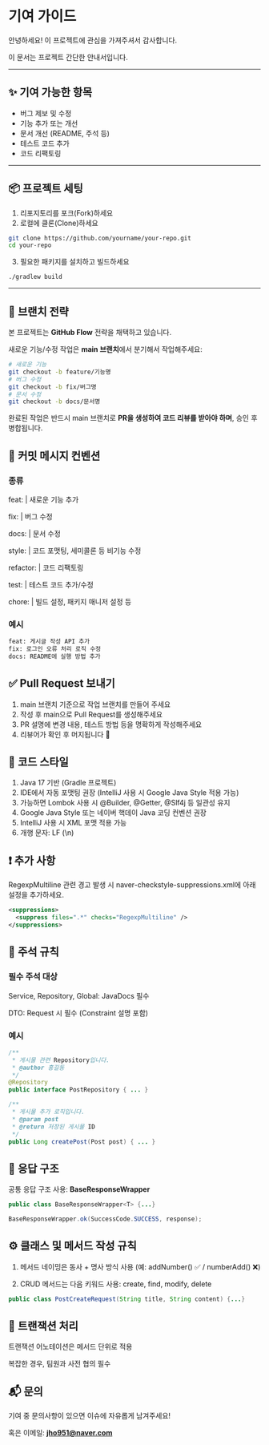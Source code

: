 # 기여 가이드

안녕하세요! 이 프로젝트에 관심을 가져주셔서 감사합니다.

이 문서는 프로젝트 간단한 안내서입니다.

---

## ✨ 기여 가능한 항목

- 버그 제보 및 수정
- 기능 추가 또는 개선
- 문서 개선 (README, 주석 등)
- 테스트 코드 추가
- 코드 리팩토링

---

## 📦 프로젝트 세팅

1. 리포지토리를 포크(Fork)하세요
2. 로컬에 클론(Clone)하세요

```bash
git clone https://github.com/yourname/your-repo.git
cd your-repo
```

3. 필요한 패키지를 설치하고 빌드하세요

```bash
./gradlew build
```
---

## 🌱 브랜치 전략
본 프로젝트는 <b>GitHub Flow</b> 전략을 채택하고 있습니다. 

새로운 기능/수정 작업은 <b>main 브랜치</b>에서 분기해서 작업해주세요:

``` bash
# 새로운 기능
git checkout -b feature/기능명
# 버그 수정
git checkout -b fix/버그명
# 문서 수정
git checkout -b docs/문서명
```
완료된 작업은 반드시 main 브랜치로 <b>PR을 생성하여 코드 리뷰를 받아야 하며</b>, 승인 후 병합됩니다.

## 📮 커밋 메시지 컨벤션
### 종류

feat: | 새로운 기능 추가

fix: | 버그 수정

docs: | 문서 수정

style: | 코드 포맷팅, 세미콜론 등 비기능 수정

refactor: | 코드 리팩토링

test: | 테스트 코드 추가/수정

chore: | 빌드 설정, 패키지 매니저 설정 등

### 예시

``` bash
feat: 게시글 작성 API 추가
fix: 로그인 오류 처리 로직 수정
docs: README에 실행 방법 추가
```

## ✅ Pull Request 보내기
1. main 브랜치 기준으로 작업 브랜치를 만들어 주세요 
2. 작성 후 main으로 Pull Request를 생성해주세요 
3. PR 설명에 변경 내용, 테스트 방법 등을 명확하게 작성해주세요 
4. 리뷰어가 확인 후 머지됩니다 🎉

## 🧼 코드 스타일
1. Java 17 기반 (Gradle 프로젝트)
2. IDE에서 자동 포맷팅 권장 (IntelliJ 사용 시 Google Java Style 적용 가능)
3. 가능하면 Lombok 사용 시 @Builder, @Getter, @Slf4j 등 일관성 유지 
4. Google Java Style 또는 네이버 핵데이 Java 코딩 컨벤션 권장 
5. IntelliJ 사용 시 XML 포맷 적용 가능 
6. 개행 문자: LF (\n)

## ❗ 추가 사항
RegexpMultiline 관련 경고 발생 시 naver-checkstyle-suppressions.xml에 아래 설정을 추가하세요.
``` xml
<suppressions>
  <suppress files=".*" checks="RegexpMultiline" />
</suppressions>
```

## 🧾 주석 규칙
### 필수 주석 대상
Service, Repository, Global: JavaDocs 필수

DTO: Request 시 필수 (Constraint 설명 포함)

### 예시
``` java
/**
 * 게시물 관련 Repository입니다.
 * @author 홍길동
 */
@Repository
public interface PostRepository { ... }

/**
 * 게시물 추가 로직입니다.
 * @param post
 * @return 저장된 게시물 ID
 */
public Long createPost(Post post) { ... }
```

## 🔁 응답 구조
공통 응답 구조 사용: <b>BaseResponseWrapper<T></b>

``` java
public class BaseResponseWrapper<T> {...}
```
``` java 
BaseResponseWrapper.ok(SuccessCode.SUCCESS, response);
```

## ⚙️ 클래스 및 메서드 작성 규칙
1. 메서드 네이밍은 동사 + 명사 방식 사용 (예: addNumber() ✅ / numberAdd() ❌)

2. CRUD 메서드는 다음 키워드 사용: create, find, modify, delete
``` java
public class PostCreateRequest(String title, String content) {...}
```

## 🔄 트랜잭션 처리
트랜잭션 어노테이션은 메서드 단위로 적용

복잡한 경우, 팀원과 사전 협의 필수

## 📬 문의
기여 중 문의사항이 있으면 이슈에 자유롭게 남겨주세요!

혹은 이메일: <b>jho951@naver.com</b>

